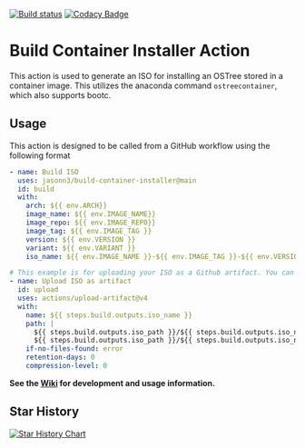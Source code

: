 [![Build status](https://github.com/jasonn3/build-container-installer/actions/workflows/tests.yml/badge.svg?event=push)](https://github.com/jasonn3/build-container-installer/actions/workflows/tests.yml)
[![Codacy Badge](https://app.codacy.com/project/badge/Grade/35a48e77e64f469ba19d60a1a1e0be71)](https://app.codacy.com/gh/JasonN3/build-container-installer/dashboard?utm_source=gh&utm_medium=referral&utm_content=&utm_campaign=Badge_grade)

# Build Container Installer Action

This action is used to generate an ISO for installing an OSTree stored in a container image. This utilizes the anaconda command `ostreecontainer`, which also supports bootc.

## Usage

This action is designed to be called from a GitHub workflow using the following format

```yaml
- name: Build ISO
  uses: jasonn3/build-container-installer@main
  id: build
  with:
    arch: ${{ env.ARCH}}
    image_name: ${{ env.IMAGE_NAME}}
    image_repo: ${{ env.IMAGE_REPO}}
    image_tag: ${{ env.IMAGE_TAG }}
    version: ${{ env.VERSION }}
    variant: ${{ env.VARIANT }}
    iso_name: ${{ env.IMAGE_NAME }}-${{ env.IMAGE_TAG }}-${{ env.VERSION }}.iso

# This example is for uploading your ISO as a Github artifact. You can do something similar using any cloud storage, so long as you copy the output
- name: Upload ISO as artifact
  id: upload
  uses: actions/upload-artifact@v4
  with:
    name: ${{ steps.build.outputs.iso_name }}
    path: |
      ${{ steps.build.outputs.iso_path }}/${{ steps.build.outputs.iso_name }}
      ${{ steps.build.outputs.iso_path }}/${{ steps.build.outputs.iso_name }}-CHECKSUM
    if-no-files-found: error
    retention-days: 0
    compression-level: 0
```

**See the [Wiki](https://github.com/JasonN3/build-container-installer/wiki) for development and usage information.**


## Star History

<a href="https://star-history.com/#jasonn3/build-container-installer&Date">
 <picture>
   <source media="(prefers-color-scheme: dark)" srcset="https://api.star-history.com/svg?repos=jasonn3/build-container-installer&type=Date&theme=dark" />
   <source media="(prefers-color-scheme: light)" srcset="https://api.star-history.com/svg?repos=jasonn3/build-container-installer&type=Date" />
   <img alt="Star History Chart" src="https://api.star-history.com/svg?repos=jasonn3/build-container-installer&type=Date" />
 </picture>
</a>
